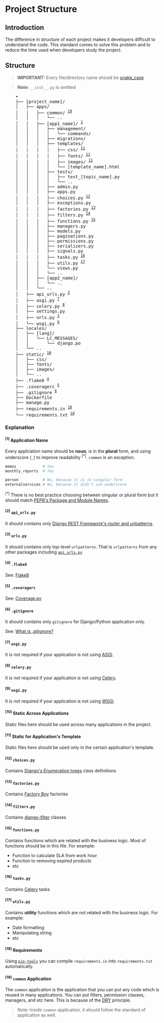 # Project Structure

## Introduction

The difference in structure of each project makes it developers difficult to understand the code. This standard comes to solve this problem and to reduce the time used when developers study the project.

## Structure

> **IMPORTANT:** Every file/directory name should be [snake_case](https://en.wikipedia.org/wiki/Snake_case)

> **Note:** `__init__.py` is omitted

<pre>
    •
    ├── [project_name]/
    │   ├── apps/
    │   │   ├── common/ <sup><a href="#sup19sup-codecommoncode-application">19</a></sup>
    │   │   │   └── ..
    │   │   ├── [app1_name]/ <sup><a href="#sup1sup-application-name">1</a></sup>
    │   │   │   ├── management/
    │   │   │   │   └── commands/
    │   │   │   ├── migrations/
    │   │   │   ├── templates/
    │   │   │   │   ├── css/ <sup><a href="#sup11sup-static-for-applications-template">11</a></sup>
    │   │   │   │   ├── fonts/ <sup><a href="#sup11sup-static-for-applications-template">11</a></sup>
    │   │   │   │   ├── images/ <sup><a href="#sup11sup-static-for-applications-template">11</a></sup>
    │   │   │   │   └── [template_name].html
    │   │   │   ├── tests/
    │   │   │   │   ├── test_[topic_name].py
    │   │   │   │   └── ..
    │   │   │   ├── admin.py
    │   │   │   ├── apps.py
    │   │   │   ├── choices.py <sup><a href="#sup12sup-codechoicespycode">12</a></sup>
    │   │   │   ├── exceptions.py
    │   │   │   ├── factories.py <sup><a href="#sup13sup-codefactoriespycode">13</a></sup>
    │   │   │   ├── filters.py <sup><a href="#sup14sup-codefilterspycode">14</a></sup>
    │   │   │   ├── functions.py <sup><a href="#sup15sup-codefunctionspycode">15</a></sup>
    │   │   │   ├── managers.py
    │   │   │   ├── models.py
    │   │   │   ├── paginations.py
    │   │   │   ├── permissions.py
    │   │   │   ├── serializers.py
    │   │   │   ├── signals.py
    │   │   │   ├── tasks.py <sup><a href="#sup16sup-codetaskspycode">16</a></sup>
    │   │   │   ├── utils.py <sup><a href="#sup17sup-codeutilspycode">17</a></sup>
    │   │   │   └── views.py
    │   │   │   └── ..
    │   │   ├── [app2_name]/
    │   │   │   └── ..
    │   │   └── ..
    │   ├── api_urls.py <sup><a href="#sup2sup-codeapi_urlspycode">2</a></sup>
    │   ├── asgi.py <sup><a href="#sup7sup-codeasgipycode">7</a></sup>
    │   ├── celery.py <sup><a href="#sup8sup-codecelerypycode">8</a></sup>
    │   ├── settings.py
    │   ├── urls.py <sup><a href="#sup3sup-codeurlspycode">3</a></sup>
    │   └── wsgi.py <sup><a href="#sup9sup-codewsgipycode">9</a></sup>
    ├── locales/
    │   ├── [lang]/
    │   │   └── LC_MESSAGES/
    │   │       └── django.po
    │   └── ..
    ├── static/ <sup><a href="#sup10sup-static-across-applications">10</a></sup>
    │   ├── css/
    │   ├── fonts/
    │   ├── images/
    │   └── ..
    ├── .flake8 <sup><a href="#sup4sup-codeflake8code">4</a></sup>
    ├── .coveragerc <sup><a href="#sup5sup-codecoveragerccode">5</a></sup>
    ├── .gitignore <sup><a href="#sup6sup-codegitignorecode">6</a></sup>
    ├── Dockerfile
    ├── manage.py
    ├── requirements.in <sup><a href="#sup18sup-requirements">18</a></sup>
    └── requirements.txt <sup><a href="#sup18sup-requirements">18</a></sup>
</pre>

### Explanation

#### <sup>[1]</sup> Application Name

Every applciation name should be **noun**, is in the **plural** form, and using underscore (`_`) to improve readability <sup>[*]</sup>. `common` is an exception.

```python
memos            # Yes
monthly_reports  # Yes

person           # No, because it is in singular form
externalservices # No, because it didn't use underscore
```

<sup>[*]</sup> There is no best practice choosing between singular or plural form but it should match [PEP8's Package and Module Names](https://www.python.org/dev/peps/pep-0008/#package-and-module-names).

#### <sup>[2]</sup> `api_urls.py`

It should contains only [Django REST Framework's router and urlpatterns](https://www.django-rest-framework.org/api-guide/routers/).

#### <sup>[3]</sup> `urls.py`

It should contains only top-level `urlpatterns`. That is `urlpatterns` from any other packages including [`api_urls.py`](#sup2sup-codeapi_urlspycode)

#### <sup>[4]</sup> `.flake8`

See: [Flake8](https://flake8.pycqa.org/en/latest/)

#### <sup>[5]</sup> `.coveragerc`

See: [Coverage.py](https://coverage.readthedocs.io/)

#### <sup>[6]</sup> `.gitignore`

It should contains only `gitignore` for Django/Python application only.

See: [What is .gitignore?](https://www.freecodecamp.org/news/gitignore-what-is-it-and-how-to-add-to-repo/)

#### <sup>[7]</sup> `asgi.py`

It is not required if your application is not using [ASGI](https://docs.djangoproject.com/en/3.1/howto/deployment/asgi/).

#### <sup>[8]</sup> `celery.py`

It is not required if your application is not using [Celery](https://docs.celeryproject.org/en/stable/index.html).

#### <sup>[9]</sup> `wsgi.py`

It is not required if your application is not using [WSGI](https://docs.djangoproject.com/en/3.1/howto/deployment/wsgi/).

#### <sup>[10]</sup> Static Across Applications

Static files here should be used across many applications in the project.

#### <sup>[11]</sup> Static for Application's Template

Static files here should be used only in the certain application's template.

#### <sup>[12]</sup> `choices.py`

Contains [Django's Enumeration types](https://docs.djangoproject.com/en/3.1/ref/models/fields/#enumeration-types) class definitions

#### <sup>[13]</sup> `factories.py`

Contains [Factory Boy](https://factoryboy.readthedocs.io/) factories

#### <sup>[14]</sup> `filters.py`

Contains [django-filter](https://django-filter.readthedocs.io/) classes

#### <sup>[15]</sup> `functions.py`

Contains functions which are related with the business logic. Most of functions should be in this file. For example:

- Function to calculate SLA from work hour
- Function to removing expired products
- etc

#### <sup>[16]</sup> `tasks.py`

Contains [Celery](https://docs.celeryproject.org/en/stable/index.html) tasks

#### <sup>[17]</sup> `utils.py`

Contains **utility** functions which are not related with the business logic. For example:

- Date formatting
- Manipulating string
- etc

#### <sup>[18]</sup> Requirements

Using [`pip-tools`](https://github.com/jazzband/pip-tools) you can compile `requirements.in` into `requirements.txt` automatically.

#### <sup>[19]</sup> `common` Application

The `common` application is the application that you can put any code which is reused in many applications. You can put filters, permission classes, managers, and etc here. This is because of the [DRY](https://en.wikipedia.org/wiki/Don%27t_repeat_yourself) principle.

> Note: Inside `common` application, it should follow the standard of application as well.
